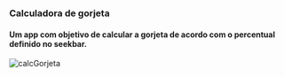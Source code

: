 ### Calculadora de gorjeta

#### Um app com objetivo de calcular a gorjeta de acordo com o percentual definido  no seekbar.


![calcGorjeta](https://user-images.githubusercontent.com/62625309/225143640-61235f4b-e2e6-47f8-9516-5660056ab1d8.PNG)
